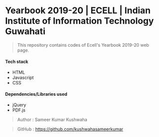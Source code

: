 # Yearbook 2019-20 | ECELL | Indian Institute of Information Technology Guwahati

> This repository contains codes of Ecell's Yearbook 2019-20 web page.

#### Tech stack
- HTML
- Javascript
- CSS

#### Dependencies/Libraries used
- jQuery
- PDF.js

> Author : Sameer Kumar Kushwaha

> GitHub : https://github.com/kushwahasameerkumar
